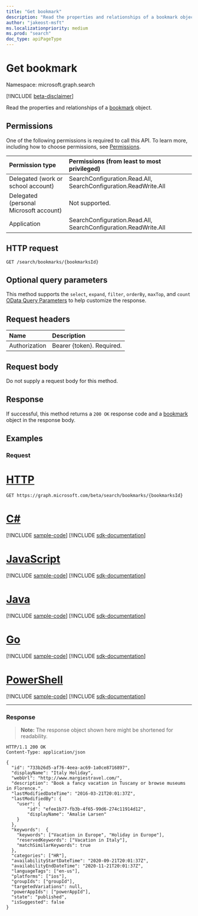 ```yaml
---
title: "Get bookmark"
description: "Read the properties and relationships of a bookmark object."
author: "jakeost-msft"
ms.localizationpriority: medium
ms.prod: "search"
doc_type: apiPageType
---
```


# Get bookmark
Namespace: microsoft.graph.search

[!INCLUDE [beta-disclaimer](../../includes/beta-disclaimer.md)]

Read the properties and relationships of a [bookmark](../resources/search-bookmark.md) object.

## Permissions
One of the following permissions is required to call this API. To learn more, including how to choose permissions, see [Permissions](/graph/permissions-reference).

|Permission type|Permissions (from least to most privileged)|
|:---|:---|
|Delegated (work or school account)| SearchConfiguration.Read.All, SearchConfiguration.ReadWrite.All |
|Delegated (personal Microsoft account)| Not supported. |
|Application| SearchConfiguration.Read.All, SearchConfiguration.ReadWrite.All |

## HTTP request

<!-- {
  "blockType": "ignored"
}
-->
``` http
GET /search/bookmarks/{bookmarksId}
```

## Optional query parameters
This method supports the `select`, `expand`, `filter`, `orderBy`, `maxTop`, and `count` [OData Query Parameters](/graph/query-parameters) to help customize the response.

## Request headers
|Name|Description|
|:---|:---|
|Authorization|Bearer {token}. Required.|

## Request body
Do not supply a request body for this method.

## Response

If successful, this method returns a `200 OK` response code and a [bookmark](../resources/search-bookmark.md) object in the response body.

## Examples

### Request

# [HTTP](#tab/http)
<!-- {
  "blockType": "request",
  "name": "get_bookmark"
}
-->
``` http
GET https://graph.microsoft.com/beta/search/bookmarks/{bookmarksId}
```

# [C#](#tab/csharp)
[!INCLUDE [sample-code](../includes/snippets/csharp/get-bookmark-csharp-snippets.md)]
[!INCLUDE [sdk-documentation](../includes/snippets/snippets-sdk-documentation-link.md)]

# [JavaScript](#tab/javascript)
[!INCLUDE [sample-code](../includes/snippets/javascript/get-bookmark-javascript-snippets.md)]
[!INCLUDE [sdk-documentation](../includes/snippets/snippets-sdk-documentation-link.md)]

# [Java](#tab/java)
[!INCLUDE [sample-code](../includes/snippets/java/get-bookmark-java-snippets.md)]
[!INCLUDE [sdk-documentation](../includes/snippets/snippets-sdk-documentation-link.md)]

# [Go](#tab/go)
[!INCLUDE [sample-code](../includes/snippets/go/get-bookmark-go-snippets.md)]
[!INCLUDE [sdk-documentation](../includes/snippets/snippets-sdk-documentation-link.md)]

# [PowerShell](#tab/powershell)
[!INCLUDE [sample-code](../includes/snippets/powershell/get-bookmark-powershell-snippets.md)]
[!INCLUDE [sdk-documentation](../includes/snippets/snippets-sdk-documentation-link.md)]

---



### Response
>**Note:** The response object shown here might be shortened for readability.
<!-- {
  "blockType": "response",
  "truncated": true,
  "@odata.type": "microsoft.graph.search.bookmark"
}
-->
``` http
HTTP/1.1 200 OK
Content-Type: application/json

{
  "id": "733b26d5-af76-4eea-ac69-1a0ce8716897",
  "displayName": "Italy Holiday",
  "webUrl": "http://www.margiestravel.com/",
  "description": "Book a fancy vacation in Tuscany or browse museums in Florence.",
  "lastModifiedDateTime": "2016-03-21T20:01:37Z",
  "lastModifiedBy": {
    "user": {
        "id": "efee1b77-fb3b-4f65-99d6-274c11914d12",
        "displayName": "Amalie Larsen"
    }
  },
  "keywords":  {
    "keywords": ["Vacation in Europe", "Holiday in Europe"],
    "reservedKeywords": ["Vacation in Italy"],
    "matchSimilarKeywords": true
  },
  "categories": ["HR"],
  "availabilityStartDateTime": "2020-09-21T20:01:37Z",
  "availabilityEndDateTime": "2020-11-21T20:01:37Z",
  "languageTags": ["en-us"],
  "platforms": ["ios"],
  "groupIds": ["groupId"],
  "targetedVariations": null,
  "powerAppIds": ["powerAppId"],
  "state": "published",
  "isSuggested": false
}
```

